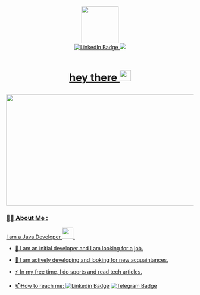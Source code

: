 <div id="header" align="center">
  <img src="https://media.giphy.com/media/M9gbBd9nbDrOTu1Mqx/giphy.gif" width="100"/>
</div>
<div id="badges" align="center" >
  <a href="https://www.linkedin.com/in/kirill-ignatev-00b6a3245/">
    <img src="https://img.shields.io/badge/LinkedIn-blue?style=for-the-badge&logo=linkedin&logoColor=white" alt="LinkedIn Badge"/>
  </a>
  <a href="https://t.me/kaptain_03">
    <img src="https://img.shields.io/badge/Telegram-blue?style=for-the-badge&logo=telegram&logoColor=white"/>
</div>
  
<p align="center"><img src="https://komarev.com/ghpvc/?username=goldenchest19&style=flat-square&color=blue" alt=""/>
<h1><p align="center">
  hey there
  <img src="https://media.giphy.com/media/hvRJCLFzcasrR4ia7z/giphy.gif" width="30px"/>
</h1>

  <div align="center">
  <img src="https://media.giphy.com/media/dWesBcTLavkZuG35MI/giphy.gif" width="600" height="300"/>
</div>
  
  ### :man_technologist: About Me :
  I am a Java Developer <img src="https://media.giphy.com/media/WUlplcMpOCEmTGBtBW/giphy.gif" width="30">.
- :telescope: I am an initial developer and I am looking for a job.

- :seedling: I am actively developing and looking for new acquaintances.

- :zap: In my free time, I do sports and read tech articles.

- :mailbox:How to reach me: [![Linkedin Badge](https://img.shields.io/badge/LinkedIn-blue?style=flat&logo=Linkedin&logoColor=white)](https://www.linkedin.com/in/kirill-ignatev-00b6a3245/) [![Telegram Badge](https://img.shields.io/badge/Telegram-blue?style=for-the-badge&logo=telegram&logoColor=white)](https://t.me/kaptain_03)
  
  
